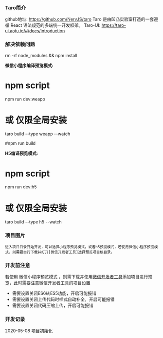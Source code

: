 ### Taro简介
github地址: https://github.com/NervJS/taro
Taro 是由凹凸实验室打造的一套遵循 React 语法规范的多端统一开发框架。
Taro-UI: https://taro-ui.aotu.io/#/docs/introduction

### 解决依赖问题
rm -rf node_modules && npm install

**微信小程序编译预览模式:**

# npm script
npm run dev:weapp
# 或 仅限全局安装
taro build --type weapp --watch

#npm run build

**H5编译预览模式:**

# npm script
npm run dev:h5
# 或 仅限全局安装
taro build --type h5 --watch

### 项目图片

```
进入项目目录开始开发，可以选择小程序预览模式，或者h5预览模式，若使用微信小程序预览模式，则需要自行下载并打开[微信开发者工具]选择预览项目根目录。
```
### 开发前注意
若使用 微信小程序预览模式 ，则需下载并使用[微信开发者工具](https://developers.weixin.qq.com/miniprogram/dev/devtools/download.html)添加项目进行预览，此时需要注意微信开发者工具的项目设置
* 需要设置关闭ES6转ES5功能，开启可能报错
* 需要设置关闭上传代码时样式自动补全，开启可能报错
* 需要设置关闭代码压缩上传，开启可能报错


### 开发记录
2020-05-08  项目初始化
